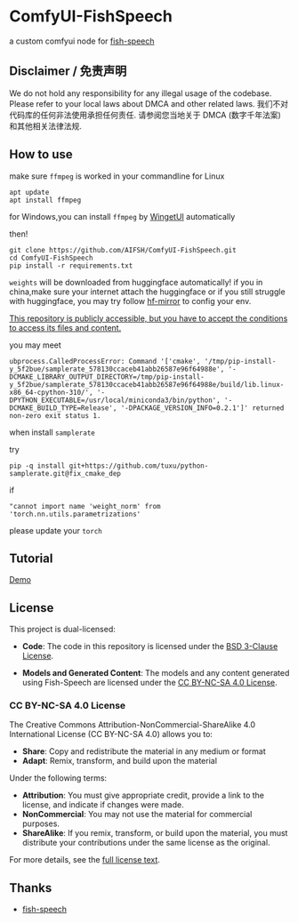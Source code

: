 # ComfyUI-FishSpeech
a custom comfyui node for [fish-speech](https://github.com/fishaudio/fish-speech.git)

## Disclaimer  / 免责声明
We do not hold any responsibility for any illegal usage of the codebase. Please refer to your local laws about DMCA and other related laws.
我们不对代码库的任何非法使用承担任何责任. 请参阅您当地关于 DMCA (数字千年法案) 和其他相关法律法规.

## How to use
make sure `ffmpeg` is worked in your commandline
for Linux
```
apt update
apt install ffmpeg
```
for Windows,you can install `ffmpeg` by [WingetUI](https://github.com/marticliment/WingetUI) automatically

then!
```
git clone https://github.com/AIFSH/ComfyUI-FishSpeech.git
cd ComfyUI-FishSpeech
pip install -r requirements.txt
```
`weights` will be downloaded from huggingface automatically! if you in china,make sure your internet attach the huggingface
or if you still struggle with huggingface, you may try follow [hf-mirror](https://hf-mirror.com/) to config your env.

[This repository is publicly accessible, but you have to accept the conditions to access its files and content.](https://huggingface.co/fishaudio/fish-speech-1)

you may meet 
```
ubprocess.CalledProcessError: Command '['cmake', '/tmp/pip-install-y_5f2bue/samplerate_578130ccaceb41abb26587e96f64988e', '-DCMAKE_LIBRARY_OUTPUT_DIRECTORY=/tmp/pip-install-y_5f2bue/samplerate_578130ccaceb41abb26587e96f64988e/build/lib.linux-x86_64-cpython-310/', '-DPYTHON_EXECUTABLE=/usr/local/miniconda3/bin/python', '-DCMAKE_BUILD_TYPE=Release', '-DPACKAGE_VERSION_INFO=0.2.1']' returned non-zero exit status 1.
```
when install `samplerate`

try

```
pip -q install git+https://github.com/tuxu/python-samplerate.git@fix_cmake_dep
```

if 
```
"cannot import name 'weight_norm' from 'torch.nn.utils.parametrizations'
```
please update your `torch`

## Tutorial
[Demo](https://www.bilibili.com/video/BV1Tx4y1B7zE/)

## License

This project is dual-licensed:

- **Code**: The code in this repository is licensed under the [BSD 3-Clause License](LICENSE).

- **Models and Generated Content**: The models and any content generated using Fish-Speech are licensed under the [CC BY-NC-SA 4.0 License](https://creativecommons.org/licenses/by-nc-sa/4.0/).

### CC BY-NC-SA 4.0 License

The Creative Commons Attribution-NonCommercial-ShareAlike 4.0 International License (CC BY-NC-SA 4.0) allows you to:

- **Share**: Copy and redistribute the material in any medium or format
- **Adapt**: Remix, transform, and build upon the material

Under the following terms:

- **Attribution**: You must give appropriate credit, provide a link to the license, and indicate if changes were made.
- **NonCommercial**: You may not use the material for commercial purposes.
- **ShareAlike**: If you remix, transform, or build upon the material, you must distribute your contributions under the same license as the original.

For more details, see the [full license text](https://creativecommons.org/licenses/by-nc-sa/4.0/legalcode).

## Thanks
- [fish-speech](https://github.com/fishaudio/fish-speech.git)
